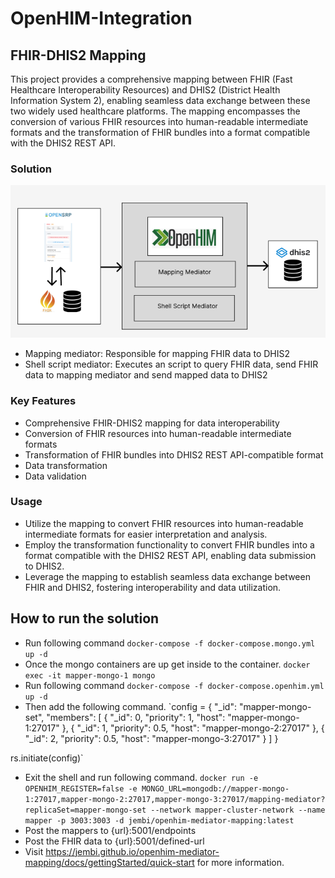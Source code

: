 # OpenHIM-Integration

## FHIR-DHIS2 Mapping
This project provides a comprehensive mapping between FHIR (Fast Healthcare Interoperability Resources) and DHIS2 (District Health Information System 2), enabling seamless data exchange between these two widely used healthcare platforms. The mapping encompasses the conversion of various FHIR resources into human-readable intermediate formats and the transformation of FHIR bundles into a format compatible with the DHIS2 REST API.

### Solution
![Solution](static/solution.PNG)
* Mapping mediator: Responsible for mapping FHIR data to DHIS2
* Shell script mediator: Executes an script to query FHIR data, send FHIR data to mapping mediator and send mapped data to DHIS2

### Key Features
* Comprehensive FHIR-DHIS2 mapping for data interoperability
* Conversion of FHIR resources into human-readable intermediate formats
* Transformation of FHIR bundles into DHIS2 REST API-compatible format
* Data transformation 
* Data validation

### Usage
* Utilize the mapping to convert FHIR resources into human-readable intermediate formats for easier interpretation and analysis.
* Employ the transformation functionality to convert FHIR bundles into a format compatible with the DHIS2 REST API, enabling data submission to DHIS2.
* Leverage the mapping to establish seamless data exchange between FHIR and DHIS2, fostering interoperability and data utilization.

## How to run the solution
* Run following command
`docker-compose -f docker-compose.mongo.yml up -d`
* Once the mongo containers are up get inside to the container.
`docker exec -it mapper-mongo-1 mongo`
* Run following command
`docker-compose -f docker-compose.openhim.yml up -d`
* Then add the following command.
`config = {
  "_id": "mapper-mongo-set",
  "members": [
    {
      "_id": 0,
      "priority": 1,
      "host": "mapper-mongo-1:27017"
    },
    {
      "_id": 1,
      "priority": 0.5,
      "host": "mapper-mongo-2:27017"
    },
    {
      "_id": 2,
      "priority": 0.5,
      "host": "mapper-mongo-3:27017"
    }
  ]
}

rs.initiate(config)`
* Exit the shell and run following command.
`docker run -e OPENHIM_REGISTER=false -e MONGO_URL=mongodb://mapper-mongo-1:27017,mapper-mongo-2:27017,mapper-mongo-3:27017/mapping-mediator?replicaSet=mapper-mongo-set --network mapper-cluster-network --name mapper -p 3003:3003 -d jembi/openhim-mediator-mapping:latest`
* Post the mappers to {url}:5001/endpoints
* Post the FHIR data to {url}:5001/defined-url
* Visit https://jembi.github.io/openhim-mediator-mapping/docs/gettingStarted/quick-start for more information.